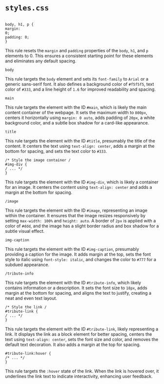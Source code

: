 <code><h1>styles.css</h1></code>
<code><br>body, h1, p {<br>margin: 0;<br>padding: 0;<br>}</code>

<p>This rule resets the <code>margin</code> and <code>padding</code> properties of the <code>body</code>, <code>h1</code>, and <code>p</code> elements to 0. This ensures a consistent starting point for these elements and eliminates any default spacing.</p>
<code>body</code>

<p>This rule targets the <code>body</code> element and sets its <code>font-family</code> to <code>Arial</code> or a generic sans-serif font. It also defines a background color of <code>#f5f5f5</code>, text color of <code>#333</code>, and a line height of <code>1.6</code> for improved readability and spacing.</p>
<code>main</code>

<p>This rule targets the element with the ID <code>#main</code>, which is likely the main content container of the webpage. It sets the maximum width to <code>800px</code>, centers it horizontally using <code>margin: 0 auto</code>, adds padding of <code>20px</code>, a white background color, and a subtle box shadow for a card-like appearance.</p>
<code>title</code>

<p>This rule targets the element with the ID <code>#title</code>, presumably the title of the content. It centers the text using <code>text-align: center</code>, adds a margin at the bottom for spacing, and sets the text color to <code>#333</code>.</p>
<code>/* Style the image container /<br>#img-div {<br>/ ... */<br>}</code>

<p>This rule targets the element with the ID <code>#img-div</code>, which is likely a container for an image. It centers the content using <code>text-align: center</code> and adds a margin at the bottom for spacing.</p>
<code>/image</code>

<p>This rule targets the element with the ID <code>#image</code>, representing an image within the container. It ensures that the image resizes responsively by setting <code>max-width: 100%</code> and <code>height: auto</code>. A border of <code>2px</code> is applied with a color of <code>#ddd</code>, and the image has a slight border radius and box shadow for a subtle visual effect.</p>
<code>img-caption</code>

<p>This rule targets the element with the ID <code>#img-caption</code>, presumably providing a caption for the image. It adds margin at the top, sets the font style to italic using <code>font-style: italic</code>, and changes the color to <code>#777</code> for a subdued appearance.</p>
<code>/tribute-info</code>

<p>This rule targets the element with the ID <code>#tribute-info</code>, which likely contains information or a description. It sets the font size to <code>18px</code>, adds margin at the bottom for spacing, and aligns the text to justify, creating a neat and even text layout.</p>
<code>/* Style the link /<br>#tribute-link {<br>/ ... */<br>}</code>

<p>This rule targets the element with the ID <code>#tribute-link</code>, likely representing a link. It displays the link as a block element for better spacing, centers the text using <code>text-align: center</code>, sets the font size and color, and removes the default text decoration. It also adds a margin at the top for spacing.</p>
<code>#tribute-link:hover {<br>/* ... */<br>}</code>

<p>This rule targets the <code>:hover</code> state of the link. When the link is hovered over, it underlines the link text to indicate interactivity, enhancing user feedback.</p>

